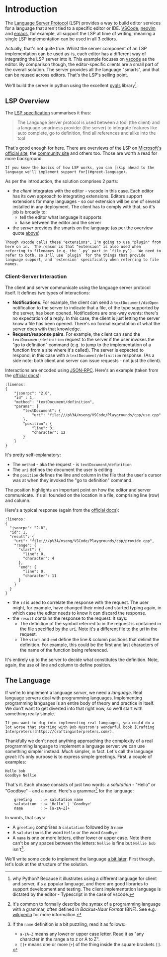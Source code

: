 # Introduction

The [Language Server Protocol](https://microsoft.github.io/language-server-protocol/) (LSP) provides a way to build editor services for a language that aren't tied to a specific editor or IDE.  [VSCode](https://code.visualstudio.com/api/language-extensions/language-server-extension-guide), [neovim](https://neovim.io/doc/user/lsp.html) and [emacs](https://www.emacswiki.org/emacs/LanguageServerProtocol), for example, all support the LSP at time of writing, meaning a single LSP implementation can be used in all 3 editors.  

Actually, that's not quite true.  Whilst the server component of an LSP implementation can be used as-is, each editor has a different way of integrating the LSP server into it.  This example focuses on [vscode](https://code.visualstudio.com/) as the editor.  By comparison though, the editor-specific clients are a small part of the overall solution.  The server provides all the language "smarts", and that can be reused across editors.  That's the LSP's selling point.


We'll build the server in python using the excellent [pygls](https://github.com/openlawlibrary/pygls) library[^0].

[^0]: why Python?  Because it illustrates using a different language for client and server, it's a popular language, and there are good libraries to support development and testing.  The client implementation language is dictated by the editor - Typescript in the case of vscode.

<a name="lsp-overview"></a>

## LSP Overview

The [LSP specification](https://microsoft.github.io/language-server-protocol/specifications/specification-current/) summarises it thus:

> The Language Server protocol is used between a tool (the client) and a language smartness provider (the server) to integrate features like auto complete, go to definition, find all references and alike into the tool 

That's good enough for here.  There are overviews of the LSP on [Microsoft's official site](https://microsoft.github.io/language-server-protocol/), the [community site](https://langserver.org/) and others too.  Those are worth a read for more background.

```{note}
If you know the basics of how LSP works, you can [skip ahead to the language we'll implement support for](#greet-language).
```

As per the introduction, the solution comprises 2 parts:

* the *client* integrates with the editor - vscode in this case.  Each editor has its own approach to integrating extensions.  Editors support extensions for many languages - so our extension will be one of several installed in any deployment.  The client has to comply with that, so it's job is broadly to:
  * tell the editor what language it supports
  * liaise between the editor and the server
* the *server* provides the smarts on the language (as per the overview quote [above](#lsp-overview))

```{note}
Though vscode calls these "extensions", I'm going to use "plugin" from here on in.  The reason is that "extension" is also used when referring to filenames (e.g. the `.py` part in `file.py`).  We need to refer to both, so I'll use `plugin` for the things that provide language support, and `extension` specifically when referring to file names.
```

<a name="protocol-overview"></a>

### Client-Server Interaction

The client and server communicate using the language server protocol itself.  It defines two types of interactions:

* **Notifications**.  For example, the client can send a `textDocument/didOpen` notification to the server to indicate that a file, of the type supported by the server, has been opened.  Notifications are one-way events: there's no expectation of a reply.  In this case, the client is just letting the server know a file has been opened.  There's no formal expectation of what the server does with that knowledge.
* **Request/response pairs**.  For example, the client can send the  `textDocument/definition` request to the server if the user invokes the "go to definition" command (e.g. to jump to the implementation of a function from a site where it's called).  The server is expected to respond, in this case with a `textDocument/definition` response.  (As a side note: both client and server can issue requests - not just the client).  

Interactions are encoded using [JSON-RPC](https://www.jsonrpc.org/).  Here's an example (taken from the [official docs](https://microsoft.github.io/language-server-protocol/overviews/lsp/overview/)):

```{code-block} json
:linenos:
{
    "jsonrpc": "2.0",
    "id" : 1,
    "method": "textDocument/definition",
    "params": {
        "textDocument": {
            "uri": "file:///p%3A/mseng/VSCode/Playgrounds/cpp/use.cpp"
        },
        "position": {
            "line": 3,
            "character": 12 
        } 
    } 
}
```

It's pretty self-explanatory:

* The `method` - aka the request - is `textDocument/definition`
* The `uri` defines the document the user is editing
* the `position` defines the line and column in the file that the user's cursor was at when they invoked the "go to definition" command.

The position highlights an important point on how the editor and server communicate. It's all founded on the location in a file, comprising line (row) and column.

Here's a typical response (again from the [official docs](https://microsoft.github.io/language-server-protocol/overviews/lsp/overview/)):

```{code-block} json
:linenos:
{
  "jsonrpc": "2.0",
  "id": 1,
  "result": {
    "uri": "file:///p%3A/mseng/VSCode/Playgrounds/cpp/provide.cpp",
    "range": {
      "start": {
        "line": 0,
        "character": 4
      },
      "end": {
        "line": 0,
        "character": 11
      }
    }
  }
}
```

* the `id` is used to correlate the response with the request.  The user might, for example, have changed their mind and started typing again, in which case the editor needs to know it can discard the response.
* the `result` contains the response to the request.  It says:
  * The definition of the symbol referred to in the request is contained in the file specified by the `uri`.  Note it's a different file to the uri in the request.
  * The `start` and `end` define the line & column positions that delimit the definition.  For example, this could be the first and last characters of the name of the function being referenced.  

It's entirely up to the server to decide what constitutes the definition.  Note, again, the use of line and column to define position.

<a name="greet-language"></a>

## The Language

If we're to implement a language *server*, we need a *language*.  Real language servers deal with programming languages.  Implementing programming languages is an entire body of theory and practice in itself.  We don't want to get diverted into that right now, so we'll start with something really simple.

```{note}
If you want to dig into implementing real languages, you could do a lot worse that starting with Bob Nystrom's wonderful book [Crafting Interpreters](https://craftinginterpreters.com/).
```

Thankfully we don't need anything approaching the complexity of a real programming language to implement a language server: we can use something simpler instead.  *Much* simpler, in fact.  Let's call the language *greet*: it's only purpose is to express simple greetings.  First, a couple of examples:

    Hello bob
    Goodbye Nellie

That's it.  Each phrase consists of just two words: a *salutation* - "Hello" or "Goodbye" - and a name.  Here's a grammar[^1] for the language:

[^1]: It's common to formally describe the syntax of a programming language with a grammar, often defined in *Backus-Naur Format* (BNF).  See e.g. [wikipedia](https://en.wikipedia.org/wiki/Syntax_(programming_languages)) for more information.

<a name="greet-grammar"></a>

```bnf
    greeting    ::= salutation name
    salutation  ::= 'Hello' | 'Goodbye'
    name        ::= [a-zA-Z]+
```

In words, that says:

* A `greeting` comprises a `salutation` followed by a `name`
* A `salutation` is the word `Hello` or the word `Goodbye`
* A `name` is one or more letters, either lower or upper case.  Note there can't be any spaces between the letters: `Nellie` is fine but `Nellie bob` isn't[^3].

[^3]: If the `name` definition is a bit puzzling, read it as follows: 
    * `a-zA-Z` means any lower or upper case letter.  Read it as "any character in the range a to z or A to Z".
    * `[]+` means one or more (`+`) of the thing inside the square brackets `[]`.


We'll write some code to implement the language [a bit later](#language-implementation).  First though, let's look at the structure of the solution.